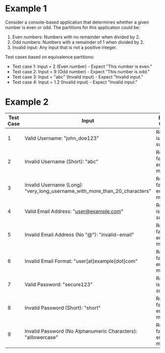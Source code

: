 # Example 1

Consider a console-based application that determines whether a given number is even or odd. The partitions for this application could be:
1. Even numbers: Numbers with no remainder when divided by 2.
2. Odd numbers: Numbers with a remainder of 1 when divided by 2.
3. Invalid input: Any input that is not a positive integer.

Test cases based on equivalence partitions:
- Test case 1: Input = 2 (Even number) - Expect "This number is even."
- Test case 2: Input = 9 (Odd number) - Expect "This number is odd."
- Test case 3: Input = "abc" (Invalid input) - Expect "Invalid input."
- Test case 4: Input = 1.2 (Invalid input) - Expect "Invalid input."

# Example 2

| Test Case   | Input                                | Expected Outcome                                         |
|-------------|--------------------------------------|----------------------------------------------------------|
| 1           | Valid Username: "john_doe123"        | Registration is successful.                             |
| 2           | Invalid Username (Short): "abc"      | Registration fails with an error message.               |
| 3           | Invalid Username (Long): "very_long_username_with_more_than_20_characters" | Registration fails with an error message. |
| 4           | Valid Email Address: "user@example.com" | Registration is successful.                           |
| 5           | Invalid Email Address (No "@"): "invalid-email" | Registration fails with an error message.         |
| 6           | Invalid Email Format: "user[at]example[dot]com" | Registration fails with an error message.   |
| 7           | Valid Password: "secure123" | Registration is successful. |
| 8           | Invalid Password (Short): "short" | Registration fails with an error message. |
| 9           | Invalid Password (No Alphanumeric Characters): "alllowercase" | Registration fails with an error message. |